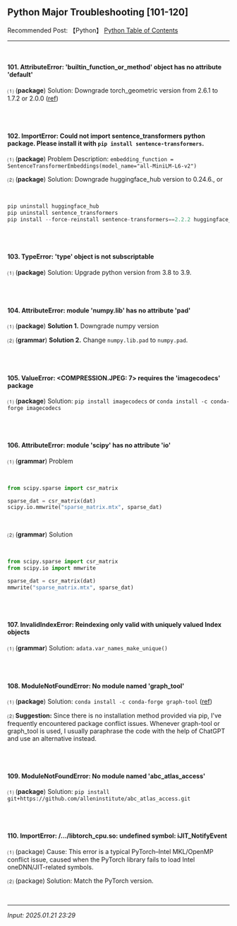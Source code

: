 ## **Python Major Troubleshooting [101-120]**

Recommended Post: 【Python】 [Python Table of Contents](https://jb243.github.io/pages/786)

---

<br>

#### **101. AttributeError: 'builtin_function_or_method' object has no attribute 'default'**

⑴ (****package****) Solution: Downgrade torch_geometric version from 2.6.1 to 1.7.2 or 2.0.0 ([ref](https://github.com/pyg-team/pytorch_geometric/discussions/9683))

<br>

<br>

#### **102. ImportError: Could not import sentence_transformers python package. Please install it with `pip install sentence-transformers`.**

⑴ (****package****) Problem Description: `embedding_function = SentenceTransformerEmbeddings(model_name="all-MiniLM-L6-v2")`

⑵ (****package****) Solution: Downgrade huggingface_hub version to 0.24.6., or

<br>

```python
pip uninstall huggingface_hub
pip uninstall sentence_transformers
pip install --force-reinstall sentence-transformers==2.2.2 huggingface_hub==0.16.4
```

<br>

<br>

#### **103. TypeError: 'type' object is not subscriptable**

⑴ (**package**) Solution: Upgrade python version from 3.8 to 3.9.

<br> 

<br>

#### **104. AttributeError: module 'numpy.lib' has no attribute 'pad'**

⑴ (**package**) **Solution 1.** Downgrade numpy version

⑵ (**grammar**) **Solution 2.** Change `numpy.lib.pad` to `numpy.pad`.

<br> 

<br>

#### **105. ValueError: <COMPRESSION.JPEG: 7> requires the 'imagecodecs' package**

⑴  (**package**) Solution: `pip install imagecodecs` or `conda install -c conda-forge imagecodecs`

<br>

<br>

#### **106. AttributeError: module 'scipy' has no attribute 'io'**

⑴ (**grammar**) Problem

<br>

```python
from scipy.sparse import csr_matrix

sparse_dat = csr_matrix(dat)
scipy.io.mmwrite("sparse_matrix.mtx", sparse_dat)
```

<br>

⑵ (**grammar**) Solution 

<br>
 
```python
from scipy.sparse import csr_matrix
from scipy.io import mmwrite

sparse_dat = csr_matrix(dat)
mmwrite("sparse_matrix.mtx", sparse_dat)
```

<br>

<br>

#### 107. InvalidIndexError: Reindexing only valid with uniquely valued Index objects

⑴ (**grammar**) Solution: `adata.var_names_make_unique()`

<br>

<br>

#### 108. ModuleNotFoundError: No module named 'graph_tool'

⑴ (**package**) Solution: `conda install -c conda-forge graph-tool` ([ref](https://graph-tool.skewed.de/installation.html))

⑵ **Suggestion:** Since there is no installation method provided via pip, I've frequently encountered package conflict issues. Whenever graph-tool or graph_tool is used, I usually paraphrase the code with the help of ChatGPT and use an alternative instead.

<br>

<br>

#### 109. ModuleNotFoundError: No module named 'abc_atlas_access'

⑴  (**package**) Solution: `pip install git+https://github.com/alleninstitute/abc_atlas_access.git`

<br>

<br>

#### 110. ImportError: /.../libtorch_cpu.so: undefined symbol: iJIT_NotifyEvent

⑴ (package) Cause: This error is a typical PyTorch–Intel MKL/OpenMP conflict issue, caused when the PyTorch library fails to load Intel oneDNN/JIT-related symbols.

⑵ (package) Solution: Match the PyTorch version.

<br>

---

_Input: 2025.01.21 23:29_
